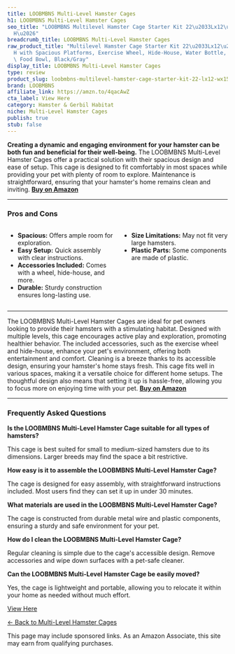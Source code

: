 ```yaml
---
title: LOOBMBNS Multi-Level Hamster Cages
h1: LOOBMBNS Multi-Level Hamster Cages
seo_title: "LOOBMBNS Multilevel Hamster Cage Starter Kit 22\u2033Lx12\u2033Wx15\u2033\
  H\u2026"
breadcrumb_title: LOOBMBNS Multi-Level Hamster Cages
raw_product_title: "Multilevel Hamster Cage Starter Kit 22\u2033Lx12\u2033Wx15\u2033\
  H with Spacious Platforms, Exercise Wheel, Hide-House, Water Bottle, Bathtub, Ladders,\
  \ Food Bowl, Black/Gray"
display_title: LOOBMBNS Multi-Level Hamster Cages
type: review
product_slug: loobmbns-multilevel-hamster-cage-starter-kit-22-lx12-wx15-h-with-spacio-a847406d
brand: LOOBMBNS
affiliate_link: https://amzn.to/4qacAwZ
cta_label: View Here
category: Hamster & Gerbil Habitat
niche: Multi-Level Hamster Cages
publish: true
stub: false
---
```


<div id="intro" class="full-width">
  <p><strong>Creating a dynamic and engaging environment for your hamster can be both fun and beneficial for their well-being.</strong> The LOOBMBNS Multi-Level Hamster Cages offer a practical solution with their spacious design and ease of setup. This cage is designed to fit comfortably in most spaces while providing your pet with plenty of room to explore. Maintenance is straightforward, ensuring that your hamster's home remains clean and inviting. <a href="https://amzn.to/4qacAwZ" rel="nofollow sponsored noopener" target="_blank"><strong>Buy on Amazon</strong></a></p>
</div>

<hr />
<h3 id="pros-cons">Pros and Cons</h3>
<div class="pc-grid" style="display:grid;grid-template-columns:1fr 1fr;gap:16px;">
  <ul>
    <li><strong>Spacious:</strong> Offers ample room for exploration.</li>
    <li><strong>Easy Setup:</strong> Quick assembly with clear instructions.</li>
    <li><strong>Accessories Included:</strong> Comes with a wheel, hide-house, and more.</li>
    <li><strong>Durable:</strong> Sturdy construction ensures long-lasting use.</li>
  </ul>
  <ul>
    <li><strong>Size Limitations:</strong> May not fit very large hamsters.</li>
    <li><strong>Plastic Parts:</strong> Some components are made of plastic.</li>
  </ul>
</div>
<hr />

<div class="full-width">
  <p>The LOOBMBNS Multi-Level Hamster Cages are ideal for pet owners looking to provide their hamsters with a stimulating habitat. Designed with multiple levels, this cage encourages active play and exploration, promoting healthier behavior. The included accessories, such as the exercise wheel and hide-house, enhance your pet's environment, offering both entertainment and comfort. Cleaning is a breeze thanks to its accessible design, ensuring your hamster's home stays fresh. This cage fits well in various spaces, making it a versatile choice for different home setups. The thoughtful design also means that setting it up is hassle-free, allowing you to focus more on enjoying time with your pet. <a href="https://amzn.to/4qacAwZ" rel="nofollow sponsored noopener" target="_blank"><strong>Buy on Amazon</strong></a></p>
</div>

<hr />
<h3 id="faqs">Frequently Asked Questions</h3>

<p><strong>Is the LOOBMBNS Multi-Level Hamster Cage suitable for all types of hamsters?</strong></p>
<p>This cage is best suited for small to medium-sized hamsters due to its dimensions. Larger breeds may find the space a bit restrictive.</p>

<p><strong>How easy is it to assemble the LOOBMBNS Multi-Level Hamster Cage?</strong></p>
<p>The cage is designed for easy assembly, with straightforward instructions included. Most users find they can set it up in under 30 minutes.</p>

<p><strong>What materials are used in the LOOBMBNS Multi-Level Hamster Cage?</strong></p>
<p>The cage is constructed from durable metal wire and plastic components, ensuring a sturdy and safe environment for your pet.</p>

<p><strong>How do I clean the LOOBMBNS Multi-Level Hamster Cage?</strong></p>
<p>Regular cleaning is simple due to the cage's accessible design. Remove accessories and wipe down surfaces with a pet-safe cleaner.</p>

<p><strong>Can the LOOBMBNS Multi-Level Hamster Cage be easily moved?</strong></p>
<p>Yes, the cage is lightweight and portable, allowing you to relocate it within your home as needed without much effort.</p>
<p><a class="btn" href="https://amzn.to/4qacAwZ" target="_blank" rel="nofollow sponsored noopener">View Here</a></p>
<p><a href="/roundups/hamster-gerbil-habitat/multi-level-hamster-cages/">← Back to Multi-Level Hamster Cages</a></p>
<aside class="disclosure">This page may include sponsored links. As an Amazon Associate, this site may earn from qualifying purchases.</aside>
